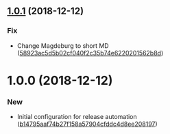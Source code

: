 ## [1.0.1](https://github.com/markusguenther/release-automator-tugmd/compare/1.0.0...1.0.1) (2018-12-12)


### Fix

* Change Magdeburg to short MD ([58923ac5d5b02cf040f2c35b74e6220201562b8d](https://github.com/markusguenther/release-automator-tugmd/commit/58923ac5d5b02cf040f2c35b74e6220201562b8d))

# 1.0.0 (2018-12-12)


### New

* Initial configuration for release automation ([b14795aaf74b27f158a57904cfddc4d8ee208197](https://github.com/markusguenther/release-automator-tugmd/commit/b14795aaf74b27f158a57904cfddc4d8ee208197))
